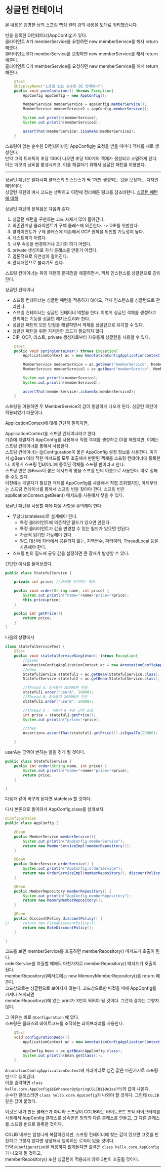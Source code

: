 # 싱글턴 컨테이너
본 내용은 김영한 님의 스프링 핵심 원리 강의 내용을 토대로 정리했습니다.  

빈을 등록한 DI컨테이너(AppConfig)가 있다.  
클라이언트 A가 memberService를 요청하면 new memberService를 해서 return 해준다.  
클라이언트 B가 memberService를 요청하면 new memberService를 해서 return 해준다.  
클라이언트 C가 memberService를 요청하면 new memberService를 해서 return 해준다.  

```java
    @Test
    @DisplayName("스프링 없는 순수한 DI 컨테이너")
    public void pureContainer() throws Exception{
        AppConfig appConfig = new AppConfig();

        MemberService memberService = appConfig.memberService();
        MemberService memberService2 = appConfig.memberService();

        System.out.println(memberService);
        System.out.println(memberService2);

        assertThat(memberService).isSameAs(memberService2);
    }
```

스프링이 없는 순수한 DI컨테이너인 AppConfig는 요청을 받을 때마다 객체를 새로 생성한다.  
만약 고객 트래픽이 초당 100이 나오면 초당 100개의 객체가 생성되고 소멸하게 된다.  
이는 메모리 낭비를 발생시키고, 이를 해결하기 위해서 싱글턴 패턴을 이용한다.  

***
싱글턴 패턴은 알다시피 클래스의 인스턴스가 딱 1개만 생성되는 것을 보장하는 디자인 패턴이다.  
싱글턴 패턴의 예시 코드는 생략하고 이전에 정리해둔 링크를 참조바란다. [싱글턴 패턴에 대해](https://github.com/Be-poz/Books/tree/master/Head%20First%20Design%20Patterns/Singleton%20Pattern)  

싱글턴 패턴의 문제점은 다음과 같다.  
1. 싱글턴 패턴을 구현하는 코드 자체가 많이 들어간다.
2. 의존관계상 클라이언트가 구체 클래스에 의존한다. -> DIP를 위반한다.
3. 클라이언트가 구체 클래스에 의존해서 OCP 원칙을 위반할 가능성이 높다.
4. 테스트하기 어렵다.
5. 내부 속성을 변경하거나 초기화 하기 어렵다.
6. private 생성자로 자식 클래스를 만들기 어렵다.
7. 결론적으로 유연성이 떨어진다.
8. 안티패턴으로 불리기도 한다.

스프링 컨테이너는 위의 패턴의 문제점을 해결하면서, 객체 인스턴스를 싱글턴으로 관리한다.  

싱글턴 컨테이너
* 스프링 컨테이너는 싱글턴 패턴을 적용하지 않아도, 객체 인스턴스를 싱글턴으로 관리한다.
* 스프링 컨테이너는 싱글턴 컨테이너 역할을 한다. 이렇게 싱글턴 객체를 생성하고 관리하는 기능을 싱글턴 레지스트리라 한다.
* 싱글턴 패턴의 모든 단점을 해결하면서 객체를 싱글턴으로 유지할 수 있다.
* 싱글턴 패턴을 위한 지저분한 코드가 필요하지 않다.
* DIP, OCP, 테스트, private 생성자로부터 자유롭게 싱글턴을 사용할 수 있다. 

```java
    @Test
    public void springContainer() throws Exception{
        ApplicationContext ac = new AnnotationConfigApplicationContext(AppConfig.class);

        MemberService memberService = ac.getBean("memberService", MemberService.class);
        MemberService memberService2 = ac.getBean("memberService", MemberService.class);

        System.out.println(memberService);
        System.out.println(memberService2);

        assertThat(memberService).isSameAs(memberService2);
    }
```
스프링을 이용하면 두 MemberService의 값이 동일하게 나오게 된다. 싱글턴 패턴이 적용되었기 때문이다.  

ApplicationContext에 대해 간단히 말하자면,  

ApplicationContext를 스프링 컨테이너라고 한다.  
기존에 개발자가 AppConfig를 사용해서 직접 객체를 생성하고 DI를 해줬지만, 이제는 스프링 컨테이너를 통해서 사용한다.  
스프링 컨테이너는 @Configuration이 붙은 AppConfig 설정 정보를 사용한다. 여기서 @Bean 이라 적힌 메서드를 모두 호출해서 반환된 객체를 스프링 컨테이너에 등록한다. 이렇게 스프링 컨테이너에 등록된 객체를 스프링 빈이라고 한다.  
스프링 빈은 @Bean이 붙은 메서드의 명을 스프링 빈의 이름으로 사용한다. 따로 정해줄 수도 있다.  
이전에는 개발자가 필요한 객체를 AppConfig를 사용해서 직접 조회했지만, 이제부터는 스프링 컨테이너를 통해서 스프링 빈을 찾아야 한다. 스프링 빈은 applicationContext.getBean() 메서드를 사용해서 찾을 수 있다.  

싱글턴 패턴을 사용할 때에 다음 사항을 주의해야 한다.  
* 무상태(stateless)로 설계해야 한다.  
  * 특정 클라이언트에 의존적인 필드가 있으면 안된다.
  * 특정 클라이언트가 값을 변경할 수 있는 필드가 있으면 안된다.
  * 가급적 읽기만 가능해야 한다.
  * 필드 대신에 자바에서 공유되지 않는, 지역변수, 파라미터, ThreadLocal 등을 사용해야 한다.
* 스프링 빈의 필드에 공유 값을 설정하면 큰 장애가 발생할 수 있다.  

간단한 예시를 들어보겠다.  
```java
public class StatefulService {

    private int price; //상태를 유지하는 필드

    public void order(String name, int price) {
        System.out.println("name="+name+"price="+price);
        this.price=price;
    }

    public int getPrice(){
        return price;
    }
}
```
다음의 상황에서  
```java
class StatefulServiceTest {
    @Test
    public void statefulServiceSingleton() throws Exception{
        //given
        AnnotationConfigApplicationContext ac = new AnnotationConfigApplicationContext(TestConfig.class);
        //when
        StatefulService stateful1 = ac.getBean(StatefulService.class);
        StatefulService stateful2 = ac.getBean(StatefulService.class);

        //Thread A: A사용자 10000원 주문
        stateful1.order("userA", 10000);
        //Thread B: B사용자 20000원 주문
        stateful2.order("userB", 20000);

        //Thread A : 사용자 A 주문 금액 조회
        int price = stateful1.getPrice();
        System.out.println("price="+price);

        //then
        Assertions.assertThat(stateful1.getPrice()).isEqualTo(20000);

    }
```
userA는 금액이 변하는 일을 겪게 될 것이다.  
```java
public class StatefulService {
    public int order(String name, int price) {
        System.out.println("name="+name+"price="+price);
        return price;
    }

}
```
다음과 같이 바꾸게 된다면 stateless 할 것이다.  

다시 본론으로 돌아와서 AppConfig.class를 살펴보자.  
```java
@Configuration
public class AppConfig {

    @Bean
    public MemberService memberService(){
        System.out.println("AppConfig.memberService");
        return new MemberServiceImpl(memberRepository());
    }

    @Bean
    public OrderService orderService() {
        System.out.println("AppConfig.orderService");
        return new OrderServiceImpl(memberRepository(), discountPolicy());
    }

    @Bean
    public MemberRepository memberRepository() {
        System.out.println("AppConfig.memberRepository");
        return new MemoryMemberRepository();
    }

    @Bean
    public DiscountPolicy discountPolicy() {
//      return new FixedDiscountPolicy();
        return new RateDiscountPolicy();
    }

}
```
코드를 보면 memberService를 호출하면 memberRepository() 메서드가 호출이 된다.  
orderService를 호출할 때에도 마찬가지로 memberRepository() 메서드가 호출이 된다.  
memberRepository()메서드에는 new MemoryMemberRepository()를 return 해준다.  
코드상으로는 싱글턴으로 보여지지 않는다. 코드상으로만 따졌을 때에 AppConfig를 가져다 쓰게되면  
memberRepository()에 있는 print가 3번이 찍혀야 될 것이다. 그런데 결과는 그렇지 않다.  

그 이유는 바로 ``@Configuration`` 에 있다.  
스프링은 클래스의 바이트코드를 조작하는 라이브러리를 사용한다.  

```java
    @Test
    void configurationDeep(){
        ApplicationContext ac = new AnnotationConfigApplicationContext(AppConfig.class);

        AppConfig bean = ac.getBean(AppConfig.class);
        System.out.println(bean.getClass());
    }
```
``AnnotationConfigApplicationContext``에 파라미터로 넘긴 값은 마찬가지로 스프링 빈으로 등록된다.  
이를 출력하면 ``class hello.core.AppConfig$$EnhancerBySpringCGLIB$$9e1ae7f5``의 값이 나온다.  
순수한 클래스라면 ``class hello.core.AppConfig``가 나와야 할 것이다. 그런데 ``CGLIB``같은 값이 붙었다.  

이것은 내가 만든 클래스가 아니라 스프링이 CGLIB라는 바이트코드 조작 라이브러리를 사용해서 AppConfig 클래스를 상속받은 임의의 다른 클래스를 만들고,
그 다른 클래스를 스프링 빈으로 등록한 것이다.  

CGLIB 내부는 엄청나게 복잡하겠지만, 스프링 컨테이너에 찾는 값이 있으면 그것을 반환하고 그렇지 않다면 생성해서 등록하는 로직이 있을 것이다.   
만약 ``@Configuration``을 적용하지 않게된다면 출력은 ``class hello.core.AppConfig``가 나오게 될 것이고,  
memberRepository() 또한 싱글턴이 적용되지 않아 3번이 호출될 것이다.  

***
